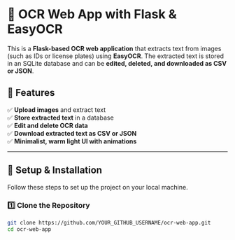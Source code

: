# 📝 OCR Web App with Flask & EasyOCR

This is a **Flask-based OCR web application** that extracts text from images (such as IDs or license plates) using **EasyOCR**. The extracted text is stored in an SQLite database and can be **edited, deleted, and downloaded as CSV or JSON**.

## **🚀 Features**
✅ **Upload images** and extract text  
✅ **Store extracted text** in a database  
✅ **Edit and delete OCR data**  
✅ **Download extracted text as CSV or JSON**  
✅ **Minimalist, warm light UI with animations**  

---

## **📌 Setup & Installation**
Follow these steps to set up the project on your local machine.

### **1️⃣ Clone the Repository**
```bash
git clone https://github.com/YOUR_GITHUB_USERNAME/ocr-web-app.git
cd ocr-web-app
